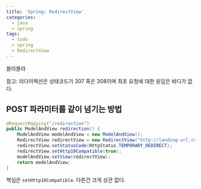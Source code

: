 ```yaml
---
title: 'Spring: RedirectView'
categories:
  - java
  - spring
tags:
  - todo
  - spring
  - RedirectView
---
```


블라블라

참고: 리다이렉션은 상태코드가 307 혹은 308이며 최초 요청에 대한 응답은 바디가 없다.

## POST 파라미터를 같이 넘기는 방법
```java
@RequestMapping("/redirection")
public ModelAndView redirection() {
    ModelAndView modelAndView = new ModelAndView();
    RedirectView redirectView = new RedirectView("http://landing-url.com");
    redirectView.setStatusCode(HttpStatus.TEMPORARY_REDIRECT);
    redirectView.setHttp10Compatible(true);
    modelAndView.setView(redirectView);
    return modelAndView;
}
```
핵심은 `setHttp10Compatible`. 다른건 크게 상관 없다.
